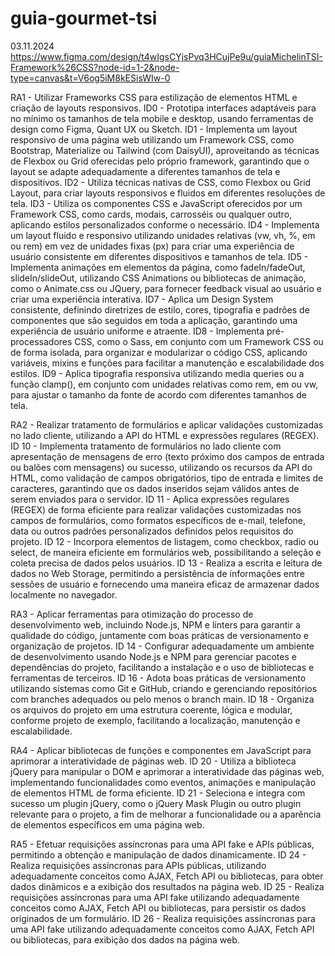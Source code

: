 # guia-gourmet-tsi

03.11.2024 https://www.figma.com/design/t4wIgsCYjsPvq3HCujPe9u/guiaMichelinTSI-Framework%26CSS?node-id=1-2&node-type=canvas&t=V6og5iM8kESisWIw-0


RA1 - Utilizar Frameworks CSS para estilização de elementos HTML e criação de layouts responsivos.
ID0 - Prototipa interfaces adaptáveis para no mínimo os tamanhos de tela mobile e desktop, usando ferramentas de design como Figma, Quant UX ou Sketch.
ID1 - Implementa um layout responsivo de uma página web utilizando um Framework CSS, como Bootstrap, Materialize ou Tailwind (com DaisyUI), aproveitando as técnicas de Flexbox ou Grid oferecidas pelo próprio framework, garantindo que o layout se adapte adequadamente a diferentes tamanhos de tela e dispositivos.
ID2 - Utiliza técnicas nativas de CSS, como Flexbox ou Grid Layout, para criar layouts responsivos e fluidos em diferentes resoluções de tela.
ID3 - Utiliza os componentes CSS e JavaScript oferecidos por um Framework CSS, como cards, modais, carrosséis ou qualquer outro, aplicando estilos personalizados conforme o necessário.
ID4 - Implementa um layout fluido e responsivo utilizando unidades relativas (vw, vh, %, em ou rem) em vez de unidades fixas (px) para criar uma experiência de usuário consistente em diferentes dispositivos e tamanhos de tela.
ID5 - Implementa animações em elementos da página, como fadeIn/fadeOut, slideIn/slideOut, utilizando CSS Animations ou bibliotecas de animação, como o Animate.css ou JQuery, para fornecer feedback visual ao usuário e criar uma experiência interativa.
ID7 - Aplica um Design System consistente, definindo diretrizes de estilo, cores, tipografia e padrões de componentes que são seguidos em toda a aplicação, garantindo uma experiência de usuário uniforme e atraente.
ID8 - Implementa pré-processadores CSS, como o Sass, em conjunto com um Framework CSS ou de forma isolada, para organizar e modularizar o código CSS, aplicando variáveis, mixins e funções para facilitar a manutenção e escalabilidade dos estilos.
ID9 - Aplica tipografia responsiva utilizando media queries ou a função clamp(), em conjunto com unidades relativas como rem, em ou vw, para ajustar o tamanho da fonte de acordo com diferentes tamanhos de tela.


RA2 - Realizar tratamento de formulários e aplicar validações customizadas no lado cliente, utilizando a API do HTML e expressões regulares (REGEX).
ID 10 - Implementa tratamento de formulários no lado cliente com apresentação de mensagens de erro (texto próximo dos campos de entrada ou balões com mensagens) ou sucesso, utilizando os recursos da API do HTML, como validação de campos obrigatórios, tipo de entrada e limites de caracteres, garantindo que os dados inseridos sejam válidos antes de serem enviados para o servidor.
ID 11 - Aplica expressões regulares (REGEX) de forma eficiente para realizar validações customizadas nos campos de formulários, como formatos específicos de e-mail, telefone, data ou outros padrões personalizados definidos pelos requisitos do projeto.
ID 12 - Incorpora elementos de listagem, como checkbox, radio ou select, de maneira eficiente em formulários web, possibilitando a seleção e coleta precisa de dados pelos usuários.
ID 13 - Realiza a escrita e leitura de dados no Web Storage, permitindo a persistência de informações entre sessões de usuário e fornecendo uma maneira eficaz de armazenar dados localmente no navegador.


RA3 - Aplicar ferramentas para otimização do processo de desenvolvimento web, incluindo Node.js, NPM e linters para garantir a qualidade do código, juntamente com boas práticas de versionamento e organização de projetos.
ID 14 - Configurar adequadamente um ambiente de desenvolvimento usando Node.js e NPM para gerenciar pacotes e dependências do projeto, facilitando a instalação e o uso de bibliotecas e ferramentas de terceiros.
ID 16 - Adota boas práticas de versionamento utilizando sistemas como Git e GitHub, criando e gerenciando repositórios com branches adequados ou pelo menos o branch main.
ID 18 - Organiza os arquivos do projeto em uma estrutura coerente, lógica e modular, conforme projeto de exemplo, facilitando a localização, manutenção e escalabilidade.


RA4 - Aplicar bibliotecas de funções e componentes em JavaScript para aprimorar a interatividade de páginas web.
ID 20 - Utiliza a biblioteca jQuery para manipular o DOM e aprimorar a interatividade das páginas web, implementando funcionalidades como eventos, animações e manipulação de elementos HTML de forma eficiente. 
ID 21 - Seleciona e integra com sucesso um plugin jQuery, como o jQuery Mask Plugin ou outro plugin relevante para o projeto, a fim de melhorar a funcionalidade ou a aparência de elementos específicos em uma página web. 


RA5 - Efetuar requisições assíncronas para uma API fake e APIs públicas, permitindo a obtenção e manipulação de dados dinamicamente.
ID 24 - Realiza requisições assíncronas para APIs públicas, utilizando adequadamente conceitos como AJAX, Fetch API ou bibliotecas, para obter dados dinâmicos e a exibição dos resultados na página web.
ID 25 - Realiza requisições assíncronas para uma API fake utilizando adequadamente conceitos como AJAX, Fetch API ou bibliotecas, para persistir os dados originados de um formulário.
ID 26 - Realiza requisições assíncronas para uma API fake utilizando adequadamente conceitos como AJAX, Fetch API ou bibliotecas, para exibição dos dados na página web.
